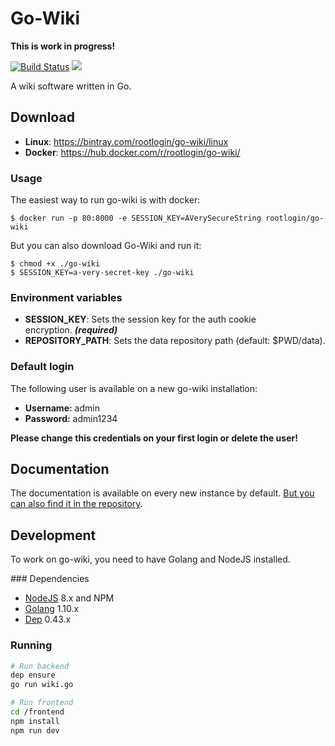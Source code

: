 # Go-Wiki

**This is work in progress!**

[![Build Status](https://travis-ci.com/chrootlogin/go-wiki.svg?branch=master)](https://travis-ci.com/chrootlogin/go-wiki) ![](https://sonarcloud.io/api/project_badges/measure?project=chrootlogin_go-wiki&metric=alert_status)

A wiki software written in Go.

## Download

* **Linux**: https://bintray.com/rootlogin/go-wiki/linux
* **Docker**: https://hub.docker.com/r/rootlogin/go-wiki/

### Usage

The easiest way to run go-wiki is with docker:
```
$ docker run -p 80:8000 -e SESSION_KEY=AVerySecureString rootlogin/go-wiki
```

But you can also download Go-Wiki and run it:
```
$ chmod +x ./go-wiki
$ SESSION_KEY=a-very-secret-key ./go-wiki
```

### Environment variables

* **SESSION_KEY**: Sets the session key for the auth cookie encryption. ***(required)***
* **REPOSITORY_PATH**: Sets the data repository path (default: $PWD/data).

### Default login

The following user is available on a new go-wiki installation:

* **Username:** admin
* **Password:** admin1234
 
**Please change this credentials on your first login or delete the user!**

## Documentation

The documentation is available on every new instance by default. [But you can also find it in the repository](default/pages/docs/index.md).

## Development

To work on go-wiki, you need to have Golang and NodeJS installed.

### Dependencies

* [NodeJS](https://nodejs.org) 8.x and NPM
* [Golang](https://golang.org/) 1.10.x
* [Dep](https://golang.github.io/dep/) 0.43.x

### Running

```bash
# Run backend
dep ensure
go run wiki.go

# Run frontend
cd /frontend
npm install
npm run dev
```